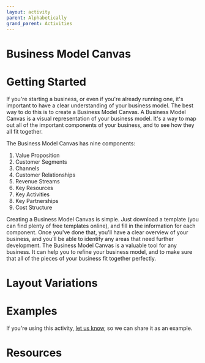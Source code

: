 ```yaml
---
layout: activity
parent: Alphabetically
grand_parent: Activities
---
```

# Business Model Canvas

# Getting Started

If you're starting a business, or even if you're already running one, it's important to have a clear understanding of your business model. The best way to do this is to create a Business Model Canvas. A Business Model Canvas is a visual representation of your business model. It's a way to map out all of the important components of your business, and to see how they all fit together. 

The Business Model Canvas has nine components: 

1. Value Proposition 
2. Customer Segments 
3. Channels 
4. Customer Relationships 
5. Revenue Streams 
6. Key Resources 
7. Key Activities 
8. Key Partnerships 
9. Cost Structure 


Creating a Business Model Canvas is simple. Just download a template (you can find plenty of free templates online), and fill in the information for each component. Once you've done that, you'll have a clear overview of your business, and you'll be able to identify any areas that need further development. The Business Model Canvas is a valuable tool for any business. It can help you to refine your business model, and to make sure that all of the pieces of your business fit together perfectly.

# Layout Variations
# Examples
If you're using this activity, [let us know](https://github.com/Standards-and-Practices/structured-rapid-development/issues/new?assignees=&labels=documentation&template=example-submission.md&title=Example+of+%5Byour+pattern+here%5D), so we can share it as an example.
# Resources